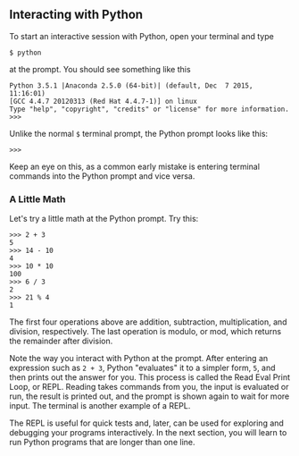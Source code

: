 ## Interacting with Python

To start an interactive session with Python, open your terminal and type

	$ python
	
at the prompt. 	You should see something like this

```
Python 3.5.1 |Anaconda 2.5.0 (64-bit)| (default, Dec  7 2015, 11:16:01) 
[GCC 4.4.7 20120313 (Red Hat 4.4.7-1)] on linux
Type "help", "copyright", "credits" or "license" for more information.
>>> 
```

Unlike the normal `$` terminal prompt, the Python prompt looks like this:

```
>>>
```

Keep an eye on this, as a common early mistake is entering terminal commands into the Python prompt and vice versa. 

### A Little Math

Let's try a little math at the Python prompt. Try this:

```
>>> 2 + 3
5
>>> 14 - 10
4
>>> 10 * 10
100
>>> 6 / 3
2
>>> 21 % 4
1
```

The first four operations above are addition, subtraction, multiplication, and division, respectively. The last operation is modulo, or mod, which returns the remainder after division.

Note the way you interact with Python at the prompt. After entering an expression such as `2 + 3`, Python "evaluates" it to a simpler form, `5`, and then prints out the answer for you. This process is called the Read Eval Print Loop, or REPL. Reading takes commands from you, the input is evaluated or run, the result is printed out, and the prompt is shown again to wait for more input. The terminal is another example of a REPL. 

The REPL is useful for quick tests and, later, can be used for exploring and debugging your programs interactively. In the next section, you will learn to run Python programs that are longer than one line. 

